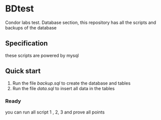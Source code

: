 # BDtest
Condor labs test.
Database section, this repository has all the scripts and backups of the database

## Specification
these scripts are powered by mysql

## Quick start
1) Run the file *backup.sql* to create the database and tables 
2) Run the file *data.sql* to insert  all data in the tables  
### Ready
you can run all script 1 , 2, 3 and prove all points
